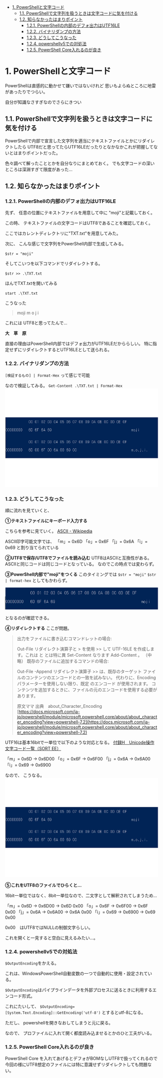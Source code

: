 - [1. PowerShellと文字コード](#1-powershellと文字コード)
  - [1.1. PowerShellで文字列を扱うときは文字コードに気を付ける](#11-powershellで文字列を扱うときは文字コードに気を付ける)
  - [1.2. 知らなかったはまりポイント](#12-知らなかったはまりポイント)
    - [1.2.1. PowerShellの内部のデフォ出力はUTF16LE](#121-powershellの内部のデフォ出力はutf16le)
    - [1.2.2. バイナリダンプの方法](#122-バイナリダンプの方法)
    - [1.2.3. どうしてこうなった](#123-どうしてこうなった)
    - [1.2.4. powershellv5での対処法](#124-powershellv5での対処法)
    - [1.2.5. PowerShell Core入れるのが良き](#125-powershell-core入れるのが良き)

# 1. PowerShellと文字コード

PowerShellは直感的に動かせて嫌いではないけれど
思いもよらぬところに地雷があったりでつらい。

自分が知識なさすぎなのでさらにきつい

## 1.1. PowerShellで文字列を扱うときは文字コードに気を付ける

PowerShellで内部で宣言した文字列を適当にテキストファイルとかにリダイレクトしたら
UTF8だと思ってたらUTF16LEだったりとなかなかこれが把握してないとはまりポイントだった。

色々調べて解ったこととかを自分なりにまとめておく。
でも文字コードの深いところは深淵すぎて限度があった…

## 1.2. 知らなかったはまりポイント
### 1.2.1. PowerShellの内部のデフォ出力はUTF16LE

先ず、
任意の位置にテキストファイルを用意して中に
"moji"と記載しておく。

この時、
テキストファイルの文字コードはUTF8であることを確認しておく。

ここではカレントディレクトリに"TXT.txt"を用意してみた。

次に、
こんな感じで文字列をPowerShell内部で生成してみる。

`$str = "moji"`

そしてこいつを以下コマンドでリダイレクトする。

`$str >> .\TXT.txt`

ほんでTXT.txtを開いてみる

`start .\TXT.txt`

こうなった

> moji
> m o j i 
 
これには
UTF8と思ってたんで…

**大　草　原**

直接の理由はPowerShell内部ではデフォ出力がUTF16LEだかららしい。
特に指定せずにリダイレクトするとUTF16LEとして送られる。

### 1.2.2. バイナリダンプの方法
`[検証するもの] | Format-Hex`
って感じで可能

なので検証してみる。
`Get-Content .\TXT.txt | Format-Hex`
![実行結果](./img/Format-hex.png)

### 1.2.3. どうしてこうなった

順に流れを見ていくと、

**①テキストファイルにキーボード入力する**

こちらを参考に見ていく。
[ASCII - Wikipedia](https://ja.wikipedia.org/wiki/ASCII)

ASCII印字可能文字では、
「m」= 0x6D
「o」= 0x6F
「j」= 0x6A
「i」= 0x69
と割り当てられている

**②UTF8で保存/UTF8でファイルを読み込む**
UTF8はASCIIと互換性がある。
ASCIIと同じコードは同じコードとなっている。
なのでこの時点では変わらず。

**③PowerShell内部で"moji"をつくる**
このタイミングでは
`$str = "moji"`
`$str | format-hex`
としてもかわらず。

![$str中身](./img/moji.png)

となるのが確認できる。

**④リダイレクトする**
ここが問題。

> 出力をファイルに書き込むコマンドレットの場合:
> 
> Out-File リダイレクト演算子と > を使用 >> して UTF-16LE を作成します。これは と とは特に異 Set-Content なります Add-Content 。
> （中略）
> 既存のファイルに追加するコマンドの場合:
> 
> Out-File -Append リダイレクト演算子 >> は、既存のターゲット ファイルのコンテンツのエンコードとの一致を試みない。 代わりに、Encoding パラメーターを使用しない限り、既定 のエンコード が使用されます。 コンテンツを追加するときに、ファイルの元のエンコードを使用する必要があります。
> 
> 原文ママ
> 出典　about_Character_Encoding
> [https://docs.microsoft.com/ja-jp/powershell/module/microsoft.powershell.core/about/about_character_encoding?view=powershell-7.2](https://docs.microsoft.com/ja-jp/powershell/module/microsoft.powershell.core/about/about_character_encoding?view=powershell-7.2)

UTF16は基本16bitで一単位で以下のような対応となる。
[付録H　Unicode操作文字コード一覧（SORT EE）](http://itdoc.hitachi.co.jp/manuals/3020/30203N73A0/NTSO0551.HTM)

「m」= 0x6D -> 0x6D00
「o」= 0x6F -> 0x6F00
「j」= 0x6A -> 0x6A00
「i」= 0x69 -> 0x6900

なので、
こうなる。
![実行結果](./img/Format-hex.png)

**⑤これをUTF8のファイルでひらくと…**

16bit一単位ではなく、8bit一単位なので、二文字として解釈されてしまうため…

「m」= 0x6D -> 0x6D00 -> 0x6D 0x00
「o」= 0x6F -> 0x6F00 -> 0x6F 0x00
「j」= 0x6A -> 0x6A00 -> 0x6A 0x00
「i」= 0x69 -> 0x6900 -> 0x69 0x00

0x00　はUTF8ではNULLの制御文字らしい。

これを開くと一見すると空白に見えるみたい…。

### 1.2.4. powershellv5での対処法
`$OutputEncoding`をかえる。

これは、WindowsPowerShell自動変数の一つで自動的に使用・設定されている。

`$OutputEncoding`はパイプラインデータを外部プロセスに送るときに利用するエンコード形式。

これにたいして、
`$OutputEncoding=[System.Text.Encoding]::GetEncoding('utf-8')`
とするとutf-8になる。

ただし、
powershellを開きなおしてしまうと元に戻る。

なので、
プロファイルに入れて開く都度読み込ませるとかのひと工夫がいる。

### 1.2.5. PowerShell Core入れるのが良き
PowerShell Core を入れてあげるとデフォがBOMなしUTF8で扱ってくれるので今回の様にUTF8想定のファイルには特に意識せずリダイレクトしても問題ない。

